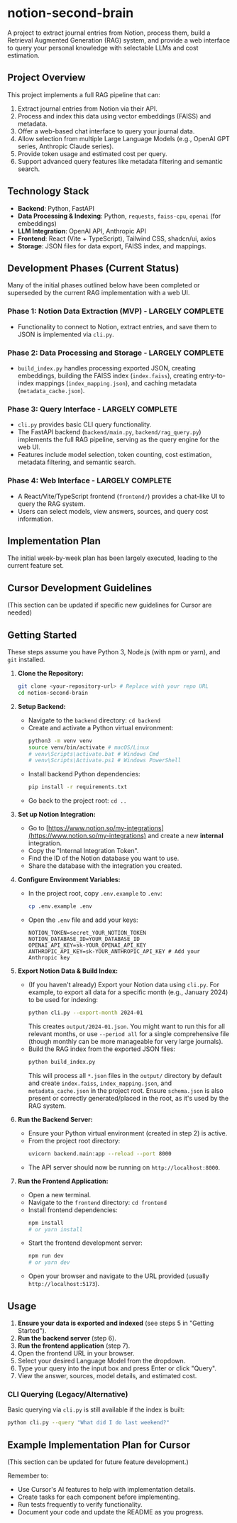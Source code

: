 # notion-second-brain

A project to extract journal entries from Notion, process them, build a Retrieval Augmented Generation (RAG) system, and provide a web interface to query your personal knowledge with selectable LLMs and cost estimation.

## Project Overview

This project implements a full RAG pipeline that can:
1. Extract journal entries from Notion via their API.
2. Process and index this data using vector embeddings (FAISS) and metadata.
3. Offer a web-based chat interface to query your journal data.
4. Allow selection from multiple Large Language Models (e.g., OpenAI GPT series, Anthropic Claude series).
5. Provide token usage and estimated cost per query.
6. Support advanced query features like metadata filtering and semantic search.

## Technology Stack

- **Backend**: Python, FastAPI
- **Data Processing & Indexing**: Python, `requests`, `faiss-cpu`, `openai` (for embeddings)
- **LLM Integration**: OpenAI API, Anthropic API
- **Frontend**: React (Vite + TypeScript), Tailwind CSS, shadcn/ui, axios
- **Storage**: JSON files for data export, FAISS index, and mappings.

## Development Phases (Current Status)

Many of the initial phases outlined below have been completed or superseded by the current RAG implementation with a web UI.

### Phase 1: Notion Data Extraction (MVP) - LARGELY COMPLETE
- Functionality to connect to Notion, extract entries, and save them to JSON is implemented via `cli.py`.

### Phase 2: Data Processing and Storage - LARGELY COMPLETE
- `build_index.py` handles processing exported JSON, creating embeddings, building the FAISS index (`index.faiss`), creating entry-to-index mappings (`index_mapping.json`), and caching metadata (`metadata_cache.json`).

### Phase 3: Query Interface - LARGELY COMPLETE
- `cli.py` provides basic CLI query functionality.
- The FastAPI backend (`backend/main.py`, `backend/rag_query.py`) implements the full RAG pipeline, serving as the query engine for the web UI.
- Features include model selection, token counting, cost estimation, metadata filtering, and semantic search.

### Phase 4: Web Interface - LARGELY COMPLETE
- A React/Vite/TypeScript frontend (`frontend/`) provides a chat-like UI to query the RAG system.
- Users can select models, view answers, sources, and query cost information.

## Implementation Plan

The initial week-by-week plan has been largely executed, leading to the current feature set.

## Cursor Development Guidelines

(This section can be updated if specific new guidelines for Cursor are needed)

## Getting Started

These steps assume you have Python 3, Node.js (with npm or yarn), and `git` installed.

1.  **Clone the Repository:**
    ```bash
    git clone <your-repository-url> # Replace with your repo URL
    cd notion-second-brain
    ```

2.  **Setup Backend:**
    - Navigate to the `backend` directory: `cd backend`
    - Create and activate a Python virtual environment:
      ```bash
      python3 -m venv venv
      source venv/bin/activate # macOS/Linux
      # venv\Scripts\activate.bat # Windows Cmd
      # venv\Scripts\Activate.ps1 # Windows PowerShell
      ```
    - Install backend Python dependencies:
      ```bash
      pip install -r requirements.txt
      ```
    - Go back to the project root: `cd ..`

3.  **Set up Notion Integration:**
    - Go to [https://www.notion.so/my-integrations](https://www.notion.so/my-integrations) and create a new **internal** integration.
    - Copy the "Internal Integration Token".
    - Find the ID of the Notion database you want to use.
    - Share the database with the integration you created.

4.  **Configure Environment Variables:**
    - In the project root, copy `.env.example` to `.env`:
      ```bash
      cp .env.example .env
      ```
    - Open the `.env` file and add your keys:
      ```dotenv
      NOTION_TOKEN=secret_YOUR_NOTION_TOKEN
      NOTION_DATABASE_ID=YOUR_DATABASE_ID
      OPENAI_API_KEY=sk-YOUR_OPENAI_API_KEY
      ANTHROPIC_API_KEY=sk-YOUR_ANTHROPIC_API_KEY # Add your Anthropic key
      ```

5.  **Export Notion Data & Build Index:**
    - (If you haven't already) Export your Notion data using `cli.py`.
      For example, to export all data for a specific month (e.g., January 2024) to be used for indexing:
      ```bash
      python cli.py --export-month 2024-01 
      ```
      This creates `output/2024-01.json`. You might want to run this for all relevant months, or use `--period all` for a single comprehensive file (though monthly can be more manageable for very large journals).
    - Build the RAG index from the exported JSON files:
      ```bash
      python build_index.py 
      ```
      This will process all `*.json` files in the `output/` directory by default and create `index.faiss`, `index_mapping.json`, and `metadata_cache.json` in the project root. Ensure `schema.json` is also present or correctly generated/placed in the root, as it's used by the RAG system.

6.  **Run the Backend Server:**
    - Ensure your Python virtual environment (created in step 2) is active.
    - From the project root directory:
      ```bash
      uvicorn backend.main:app --reload --port 8000
      ```
    - The API server should now be running on `http://localhost:8000`.

7.  **Run the Frontend Application:**
    - Open a new terminal.
    - Navigate to the `frontend` directory: `cd frontend`
    - Install frontend dependencies:
      ```bash
      npm install 
      # or yarn install
      ```
    - Start the frontend development server:
      ```bash
      npm run dev
      # or yarn dev
      ```
    - Open your browser and navigate to the URL provided (usually `http://localhost:5173`).

## Usage

1.  **Ensure your data is exported and indexed** (see steps 5 in "Getting Started").
2.  **Run the backend server** (step 6).
3.  **Run the frontend application** (step 7).
4.  Open the frontend URL in your browser.
5.  Select your desired Language Model from the dropdown.
6.  Type your query into the input box and press Enter or click "Query".
7.  View the answer, sources, model details, and estimated cost.

### CLI Querying (Legacy/Alternative)

Basic querying via `cli.py` is still available if the index is built:
```bash
python cli.py --query "What did I do last weekend?"
```

## Example Implementation Plan for Cursor

(This section can be updated for future feature development.)

Remember to:
- Use Cursor's AI features to help with implementation details.
- Create tasks for each component before implementing.
- Run tests frequently to verify functionality.
- Document your code and update the README as you progress.